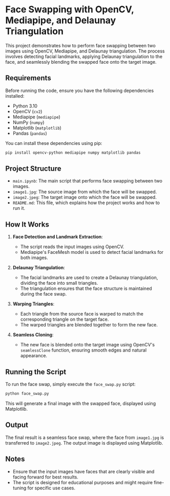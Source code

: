 # Face Swapping with OpenCV, Mediapipe, and Delaunay Triangulation

This project demonstrates how to perform face swapping between two images using OpenCV, Mediapipe, and Delaunay triangulation. The process involves detecting facial landmarks, applying Delaunay triangulation to the face, and seamlessly blending the swapped face onto the target image.

## Requirements

Before running the code, ensure you have the following dependencies installed:

- Python 3.10
- OpenCV (`cv2`)
- Mediapipe (`mediapipe`)
- NumPy (`numpy`)
- Matplotlib (`matplotlib`)
- Pandas (`pandas`)

You can install these dependencies using pip:

```bash
pip install opencv-python mediapipe numpy matplotlib pandas
```

## Project Structure

- `main.ipynb`: The main script that performs face swapping between two images.
- `image1.jpg`: The source image from which the face will be swapped.
- `image2.jpeg`: The target image onto which the face will be swapped.
- `README.md`: This file, which explains how the project works and how to run it.

## How It Works

1. **Face Detection and Landmark Extraction**:
   - The script reads the input images using OpenCV.
   - Mediapipe's FaceMesh model is used to detect facial landmarks for both images.

2. **Delaunay Triangulation**:
   - The facial landmarks are used to create a Delaunay triangulation, dividing the face into small triangles.
   - The triangulation ensures that the face structure is maintained during the face swap.

3. **Warping Triangles**:
   - Each triangle from the source face is warped to match the corresponding triangle on the target face.
   - The warped triangles are blended together to form the new face.

4. **Seamless Cloning**:
   - The new face is blended onto the target image using OpenCV's `seamlessClone` function, ensuring smooth edges and natural appearance.

## Running the Script

To run the face swap, simply execute the `face_swap.py` script:

```bash
python face_swap.py
```

This will generate a final image with the swapped face, displayed using Matplotlib.

## Output

The final result is a seamless face swap, where the face from `image1.jpg` is transferred to `image2.jpeg`. The output image is displayed using Matplotlib.

## Notes

- Ensure that the input images have faces that are clearly visible and facing forward for best results.
- The script is designed for educational purposes and might require fine-tuning for specific use cases.

